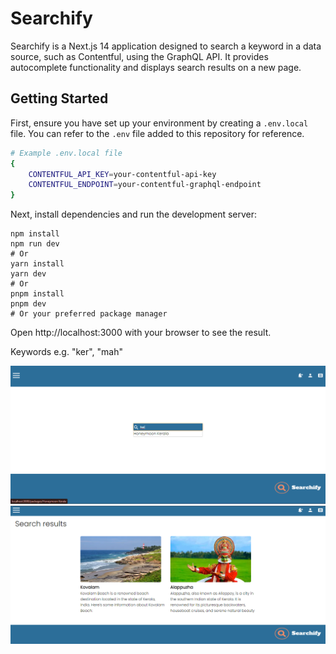 # Searchify

Searchify is a Next.js 14 application designed to search a keyword in a data source, such as Contentful, using the GraphQL API. It provides autocomplete functionality and displays search results on a new page.

## Getting Started

First, ensure you have set up your environment by creating a `.env.local` file. You can refer to the `.env` file added to this repository for reference.

```bash
# Example .env.local file
{
    CONTENTFUL_API_KEY=your-contentful-api-key
    CONTENTFUL_ENDPOINT=your-contentful-graphql-endpoint
}
```

Next, install dependencies and run the development server:

```
npm install
npm run dev
# Or
yarn install
yarn dev
# Or
pnpm install
pnpm dev
# Or your preferred package manager
```

Open http://localhost:3000 with your browser to see the result.

Keywords e.g. "ker", "mah"

![alt text](image.png)
![alt text](image-1.png)
